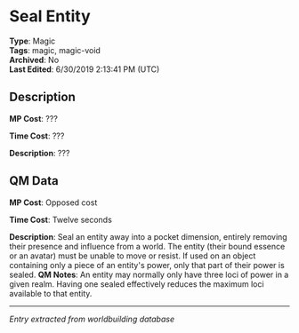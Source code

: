 # Seal Entity

**Type**: Magic  
**Tags**: magic, magic-void  
**Archived**: No  
**Last Edited**: 6/30/2019 2:13:41 PM (UTC)

## Description
**MP Cost**:
???

**Time Cost**:
???

**Description**:
???

## QM Data
**MP Cost**:
Opposed cost

**Time Cost**:
Twelve seconds

**Description**:
Seal an entity away into a pocket dimension, entirely removing their presence and influence from a world. The entity (their bound essence or an avatar) must be unable to move or resist. If used on an object containing only a piece of an entity's power, only that part of their power is sealed.
**QM Notes**:
An entity may normally only have three loci of power in a given realm. Having one sealed effectively reduces the maximum loci available to that entity.

---
*Entry extracted from worldbuilding database*

